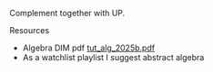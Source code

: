 Complement together with UP.  

Resources
- Algebra DIM pdf [tut_alg_2025b.pdf](https://plancomun.dim.uchile.cl/wp-content/uploads/2025/08/tut_alg_2025b.pdf)
- As a watchlist playlist I suggest abstract algebra

